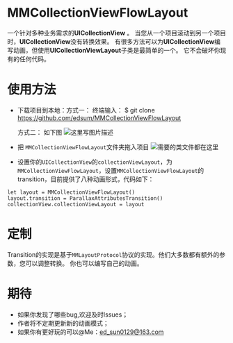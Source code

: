 # MMCollectionViewFlowLayout
一个针对多种业务需求的**UICollectionView** 。
当您从一个项目滚动到另一个项目时，**UICollectionView**没有转换效果。 有很多方法可以为**UICollectionView**编写动画，但使用**UICollectionViewLayout**子类是最简单的一个。 它不会破坏你现有的任何代码。

# 使用方法
* 下载项目到本地：方式一：
	终端输入： $ git clone https://github.com/edsum/MMCollectionViewFlowLayout
  
	方式二： 如下图
	![这里写图片描述](http://img.blog.csdn.net/20170518145034096?watermark/2/text/aHR0cDovL2Jsb2cuY3Nkbi5uZXQvdTAxNDc5NTAyMA==/font/5a6L5L2T/fontsize/400/fill/I0JBQkFCMA==/dissolve/70/gravity/SouthEast)

* 把 `MMCollectionViewFlowLayout`文件夹拖入项目
![需要的类文件都在这里](http://img.blog.csdn.net/20170518144346523?watermark/2/text/aHR0cDovL2Jsb2cuY3Nkbi5uZXQvdTAxNDc5NTAyMA==/font/5a6L5L2T/fontsize/400/fill/I0JBQkFCMA==/dissolve/70/gravity/SouthEast)

*  设置你的`UICollectionView`的`collectionViewLayout`，为`MMCollectionViewFlowLayout`，设置`MMCollectionViewFlowLayout`的transition，目前提供了八种动画形式，代码如下：

```
let layout = MMCollectionViewFlowLayout()
layout.transition = ParallaxAttributesTransition()
collectionView.collectionViewLayout = layout
```
# 定制
Transition的实现是基于`MMLayoutProtocol`协议的实现。他们大多数都有额外的参数，您可以调整转换。 你也可以编写自己的动画。

# 期待

* 如果你发现了哪些bug,欢迎及时Issues；
* 作者将不定期更新新的动画模式；
* 如果你有更好玩的可以@Me：ed_sun0129@163.com
